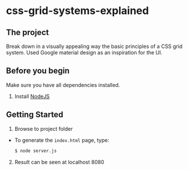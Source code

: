 # css-grid-systems-explained
## The project
Break down in a visually appealing way the basic principles of a
CSS grid system. Used Google material design as an inspiration 
for the UI.

## Before you begin

Make sure you have all dependencies installed.

1. Install [NodeJS](http://nodejs.org/#download)

## Getting Started

1. Browse to project folder

* To generate the `index.html` page, type:

  ```sh
  $ node server.js
  ```

2. Result can be seen at localhost 8080

